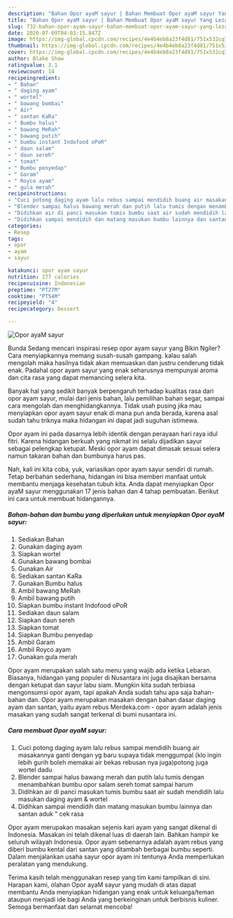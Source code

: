 ```yaml
---
description: "Bahan Opor ayaM sayur | Bahan Membuat Opor ayaM sayur Yang Lezat Sekali"
title: "Bahan Opor ayaM sayur | Bahan Membuat Opor ayaM sayur Yang Lezat Sekali"
slug: 732-bahan-opor-ayam-sayur-bahan-membuat-opor-ayam-sayur-yang-lezat-sekali
date: 2020-07-09T04:03:15.847Z
image: https://img-global.cpcdn.com/recipes/4e4b4eb8a23f4d81/751x532cq70/opor-ayam-sayur-foto-resep-utama.jpg
thumbnail: https://img-global.cpcdn.com/recipes/4e4b4eb8a23f4d81/751x532cq70/opor-ayam-sayur-foto-resep-utama.jpg
cover: https://img-global.cpcdn.com/recipes/4e4b4eb8a23f4d81/751x532cq70/opor-ayam-sayur-foto-resep-utama.jpg
author: Blake Shaw
ratingvalue: 3.1
reviewcount: 14
recipeingredient:
- " Bahan"
- " daging ayam"
- " wortel"
- " bawang bombai"
- " Air"
- " santan KaRa"
- " Bumbu halus"
- " bawang MeRah"
- " bawang putih"
- " bumbu instant Indofood oPoR"
- " daun salam"
- " daun sereh"
- " tomat"
- " Bumbu penyedap"
- " Garam"
- " Royco ayam"
- " gula merah"
recipeinstructions:
- "Cuci potong daging ayam lalu rebus sampai mendidih buang air masakannya ganti dengan yg baru supaya tidak menggumpal (klo ingin lebih gurih boleh memakai air bekas rebusan nya juga)potong juga wortel dadu"
- "Blender sampai halus bawang merah dan putih lalu tumis dengan menambahkan bumbu opor salam sereh tomat sampai harum"
- "Didihkan air di panci masukan tumis bumbu saat air sudah mendidih lalu masukan daging ayam &amp; wortel"
- "Didihkan sampai mendidih dan matang masukan bumbu lainnya dan santan aduk &#34; cek rasa"
categories:
- Resep
tags:
- opor
- ayam
- sayur

katakunci: opor ayam sayur 
nutrition: 277 calories
recipecuisine: Indonesian
preptime: "PT27M"
cooktime: "PT54M"
recipeyield: "4"
recipecategory: Dessert

---
```



![Opor ayaM sayur](https://img-global.cpcdn.com/recipes/4e4b4eb8a23f4d81/751x532cq70/opor-ayam-sayur-foto-resep-utama.jpg)

Bunda Sedang mencari inspirasi resep opor ayam sayur yang Bikin Ngiler? Cara menyiapkannya memang susah-susah gampang. kalau salah mengolah maka hasilnya tidak akan memuaskan dan justru cenderung tidak enak. Padahal opor ayam sayur yang enak seharusnya mempunyai aroma dan cita rasa yang dapat memancing selera kita.

Banyak hal yang sedikit banyak berpengaruh terhadap kualitas rasa dari opor ayam sayur, mulai dari jenis bahan, lalu pemilihan bahan segar, sampai cara mengolah dan menghidangkannya. Tidak usah pusing jika mau menyiapkan opor ayam sayur enak di mana pun anda berada, karena asal sudah tahu triknya maka hidangan ini dapat jadi suguhan istimewa.

Opor ayam ini pada dasarnya lebih identik dengan perayaan hari raya idul fitri. Karena hidangan berkuah yang nikmat ini selalu dijadikan sayur sebagai pelengkap ketupat. Meski opor ayam dapat dimasak sesuai selera namun takaran bahan dan bumbunya harus pas.


Nah, kali ini kita coba, yuk, variasikan opor ayam sayur sendiri di rumah. Tetap berbahan sederhana, hidangan ini bisa memberi manfaat untuk membantu menjaga kesehatan tubuh kita. Anda dapat menyiapkan Opor ayaM sayur menggunakan 17 jenis bahan dan 4 tahap pembuatan. Berikut ini cara untuk membuat hidangannya.

<!--inarticleads1-->

##### Bahan-bahan dan bumbu yang diperlukan untuk menyiapkan Opor ayaM sayur:

1. Sediakan  Bahan
1. Gunakan  daging ayam
1. Siapkan  wortel
1. Gunakan  bawang bombai
1. Gunakan  Air
1. Sediakan  santan KaRa
1. Gunakan  Bumbu halus
1. Ambil  bawang MeRah
1. Ambil  bawang putih
1. Siapkan  bumbu instant Indofood oPoR
1. Sediakan  daun salam
1. Siapkan  daun sereh
1. Siapkan  tomat
1. Siapkan  Bumbu penyedap
1. Ambil  Garam
1. Ambil  Royco ayam
1. Gunakan  gula merah


Opor ayam merupakan salah satu menu yang wajib ada ketika Lebaran. Biasanya, hidangan yang populer di Nusantara ini juga disajikan bersama dengan ketupat dan sayur labu siam. Mungkin kita sudah terbiasa mengonsumsi opor ayam, tapi apakah Anda sudah tahu apa saja bahan-bahan dan. Opor ayam merupakan masakan dengan bahan dasar daging ayam dan santan, yaitu ayam rebus Merdeka.com - opor ayam adalah jenis masakan yang sudah sangat terkenal di bumi nusantara ini. 

<!--inarticleads2-->

##### Cara membuat Opor ayaM sayur:

1. Cuci potong daging ayam lalu rebus sampai mendidih buang air masakannya ganti dengan yg baru supaya tidak menggumpal (klo ingin lebih gurih boleh memakai air bekas rebusan nya juga)potong juga wortel dadu
1. Blender sampai halus bawang merah dan putih lalu tumis dengan menambahkan bumbu opor salam sereh tomat sampai harum
1. Didihkan air di panci masukan tumis bumbu saat air sudah mendidih lalu masukan daging ayam &amp; wortel
1. Didihkan sampai mendidih dan matang masukan bumbu lainnya dan santan aduk &#34; cek rasa


Opor ayam merupakan masakan sejenis kari ayam yang sangat dikenal di Indonesia. Masakan ini telah dikenal luas di daerah lain. Bahkan hampir ke seluruh wilayah Indonesia. Opor ayam sebenarnya adalah ayam rebus yang diberi bumbu kental dari santan yang ditambah berbagai bumbu seperti. Dalam menjalankan usaha sayur opor ayam ini tentunya Anda memperlukan peralatan yang mendukung. 

Terima kasih telah menggunakan resep yang tim kami tampilkan di sini. Harapan kami, olahan Opor ayaM sayur yang mudah di atas dapat membantu Anda menyiapkan hidangan yang enak untuk keluarga/teman ataupun menjadi ide bagi Anda yang berkeinginan untuk berbisnis kuliner. Semoga bermanfaat dan selamat mencoba!
